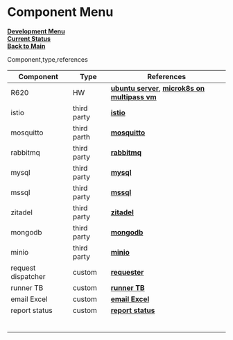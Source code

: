 # Component Menu

**[Development Menu](./menu.md)**\
**[Current Status](../status/weekly/current_status.md)**\
**[Back to Main](../../README.md)**

Component,type,references

|Component   |Type   |References   |
|---|---|---|
|R620   | HW   | **[ubuntu server](../../linux/ubuntu24_04/server-install.md)**, **[microk8s on multipass vm](../../k8s/microk8s_on_multipass_vm_install.md)**  |
|istio   | third party   |**[istio](../../k8s/instio-install.md)**   |
|mosquitto   |third parth   |**[mosquitto](../../k8s/mosquitto_encryped_install.md)**   |
|rabbitmq   | third party  |**[rabbitmq](../../k8s/rabbitmq-quickstart.md)**   |
|mysql   |third party   |**[mysql](../../k8s/mysql-innodb-cluster-install.md)**   |
|mssql   |third party   |**[mssql](../../k8s/mssql-statefulset-install.md)**   |
|zitadel   |third party   |**[zitadel](../../k8s/)**   |
|mongodb   |third party   |**[mongodb](../../k8s/)**   |
|minio   |third party   |**[minio](../../k8s/minio-install.md)**   |
|request dispatcher   |custom   |**[requester](../../k8s/)**   |
|runner TB   |custom   |**[runner TB](../../k8s/)**  |
|email Excel  | custom  |**[email Excel](../../k8s/)**   |
|report status   |custom   |**[report status](../../k8s/)**   |
|   |   |   |
|   |   |   |
|   |   |   |
|   |   |   |
|   |   |   |
|   |   |   |